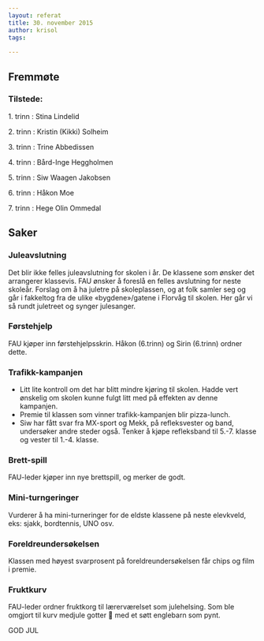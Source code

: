 ```yaml
---
layout: referat
title: 30. november 2015
author: krisol
tags:
 
---
```



Fremmøte
--------

### Tilstede:

1\. trinn
: Stina Lindelid

2\. trinn
: Kristin (Kikki) Solheim

3\. trinn
: Trine Abbedissen

4\. trinn
: Bård-Inge Heggholmen

5\. trinn
: Siw Waagen Jakobsen

6\. trinn
: Håkon Moe

7\. trinn
: Hege Olin Ommedal

Saker
------

### Juleavslutning

Det blir ikke felles juleavslutning for skolen i år. De klassene som ønsker det arrangerer klassevis. FAU ønsker å foreslå en felles avslutning for neste skoleår. Forslag om å ha juletre på skoleplassen, og at folk samler seg og går i fakkeltog fra de ulike «bygdene»/gatene i Florvåg til skolen. Her går vi så rundt juletreet og synger julesanger.


### Førstehjelp

FAU kjøper inn førstehjelpsskrin. Håkon (6.trinn) og Sirin (6.trinn) ordner dette.


### Trafikk-kampanjen

- Litt lite kontroll om det har blitt mindre kjøring til skolen. Hadde vert ønskelig om skolen kunne fulgt litt med på effekten av denne kampanjen.
- Premie til klassen som vinner trafikk-kampanjen blir pizza-lunch.
- Siw har fått svar fra MX-sport og Mekk, på refleksvester og band, undersøker andre steder også. Tenker å kjøpe refleksband til 5.-7. klasse og vester til 1.-4. klasse.


### Brett-spill

FAU-leder kjøper inn nye brettspill, og merker de godt.


### Mini-turngeringer

Vurderer å ha mini-turneringer for de eldste klassene på neste elevkveld, eks: sjakk, bordtennis, UNO osv.


### Foreldreundersøkelsen

Klassen med høyest svarprosent på foreldreundersøkelsen får chips og film i premie.


### Fruktkurv

FAU-leder ordner fruktkorg til lærerværelset som julehelsing.
Som ble omgjort til kurv medjule gotter 🎅 med et søtt englebarn som pynt.
 
GOD JUL
